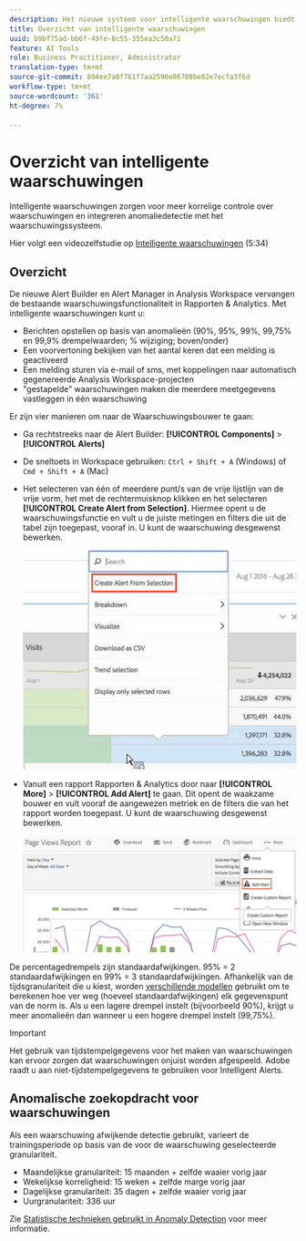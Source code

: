 ```yaml
---
description: Het nieuwe systeem voor intelligente waarschuwingen biedt meer gedetailleerde controle over waarschuwingen en integreert de detectie van anomalieën met het waarschuwingssysteem.
title: Overzicht van intelligente waarschuwingen
uuid: b9bf75ad-bb6f-49fe-8c55-355ea3c50a71
feature: AI Tools
role: Business Practitioner, Administrator
translation-type: tm+mt
source-git-commit: 894ee7a8f761f7aa2590e06708be82e7ecfa3f6d
workflow-type: tm+mt
source-wordcount: '361'
ht-degree: 7%

---
```



# Overzicht van intelligente waarschuwingen

Intelligente waarschuwingen zorgen voor meer korrelige controle over waarschuwingen en integreren anomaliedetectie met het waarschuwingssysteem.

Hier volgt een videozelfstudie op [Intelligente waarschuwingen](https://docs.adobe.com/content/help/en/analytics-learn/tutorials/data-science/intelligent-alerts.html) (5:34)

## Overzicht

De nieuwe Alert Builder en Alert Manager in Analysis Workspace vervangen de bestaande waarschuwingsfunctionaliteit in Rapporten &amp; Analytics. Met intelligente waarschuwingen kunt u:

* Berichten opstellen op basis van anomalieën (90%, 95%, 99%, 99,75% en 99,9% drempelwaarden; % wijziging; boven/onder)
* Een voorvertoning bekijken van het aantal keren dat een melding is geactiveerd
* Een melding sturen via e-mail of sms, met koppelingen naar automatisch gegenereerde Analysis Workspace-projecten
* &quot;gestapelde&quot; waarschuwingen maken die meerdere meetgegevens vastleggen in één waarschuwing

Er zijn vier manieren om naar de Waarschuwingsbouwer te gaan:

* Ga rechtstreeks naar de Alert Builder:  **[!UICONTROL Components]** > **[!UICONTROL Alerts]**
* De sneltoets in Workspace gebruiken: `Ctrl + Shift + A` (Windows) of `Cmd + Shift + A` (Mac)
* Het selecteren van één of meerdere punt/s van de vrije lijstlijn van de vrije vorm, het met de rechtermuisknop klikken en het selecteren **[!UICONTROL Create Alert from Selection]**. Hiermee opent u de waarschuwingsfunctie en vult u de juiste metingen en filters die uit de tabel zijn toegepast, vooraf in. U kunt de waarschuwing desgewenst bewerken.

   ![Berichtgeving maken van selectie](assets/create-alert-from-selection.png)

* Vanuit een rapport Rapporten &amp; Analytics door naar **[!UICONTROL More]** > **[!UICONTROL Add Alert]** te gaan. Dit opent de waakzame bouwer en vult vooraf de aangewezen metriek en de filters die van het rapport worden toegepast. U kunt de waarschuwing desgewenst bewerken.

   ![Waarschuwing toevoegen](assets/add-alert.png)

De percentagedrempels zijn standaardafwijkingen. 95% = 2 standaardafwijkingen en 99% = 3 standaardafwijkingen. Afhankelijk van de tijdsgranulariteit die u kiest, worden [verschillende modellen](../virtual-analyst/c-anomaly-detection/statistics-anomaly-detection.md) gebruikt om te berekenen hoe ver weg (hoeveel standaardafwijkingen) elk gegevenspunt van de norm is. Als u een lagere drempel instelt (bijvoorbeeld 90%), krijgt u meer anomalieën dan wanneer u een hogere drempel instelt (99,75%).

>[!IMPORTANT]
>
>Het gebruik van tijdstempelgegevens voor het maken van waarschuwingen kan ervoor zorgen dat waarschuwingen onjuist worden afgespeeld. Adobe raadt u aan niet-tijdstempelgegevens te gebruiken voor Intelligent Alerts.

## Anomalische zoekopdracht voor waarschuwingen

Als een waarschuwing afwijkende detectie gebruikt, varieert de trainingsperiode op basis van de voor de waarschuwing geselecteerde granulariteit.

* Maandelijkse granulariteit: 15 maanden + zelfde waaier vorig jaar
* Wekelijkse korreligheid: 15 weken + zelfde marge vorig jaar
* Dagelijkse granulariteit: 35 dagen + zelfde waaier vorig jaar
* Uurgranulariteit: 336 uur

Zie [Statistische technieken gebruikt in Anomaly Detection](../virtual-analyst/c-anomaly-detection/statistics-anomaly-detection.md) voor meer informatie.
